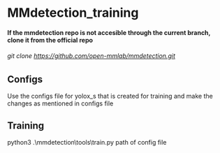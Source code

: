 # MMdetection_training
#### If the mmdetection repo is not accesible through the current branch, clone it from the official repo
###### git clone https://github.com/open-mmlab/mmdetection.git

## Configs
Use the configs file for yolox_s that is created for training and make the changes as mentioned in configs file 
## Training
python3 .\mmdetection\tools\train.py  path of config file
